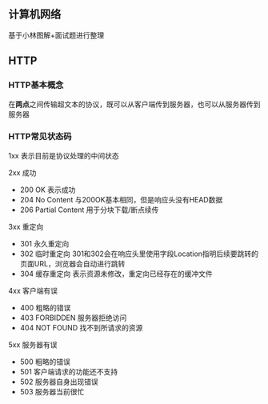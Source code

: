 ##  计算机网络

基于小林图解+面试题进行整理

##  HTTP

###  HTTP基本概念

在**两点**之间传输超文本的协议，既可以从客户端传到服务器，也可以从服务器传到服务器

###  HTTP常见状态码

1xx 表示目前是协议处理的中间状态

2xx 成功

- 200 OK 表示成功
- 204 No Content 与200OK基本相同，但是响应头没有HEAD数据
- 206 Partial Content 用于分块下载/断点续传

3xx 重定向

- 301 永久重定向
- 302 临时重定向 301和302会在响应头里使用字段Location指明后续要跳转的页面URL，浏览器会自动进行跳转
- 304 缓存重定向 表示资源未修改，重定向已经存在的缓冲文件

4xx 客户端有误

- 400 粗略的错误
- 403 FORBIDDEN 服务器拒绝访问
- 404 NOT FOUND 找不到所请求的资源

5xx 服务器有误

- 500 粗略的错误
- 501 客户端请求的功能还不支持
- 502 服务器自身出现错误
- 503 服务器当前很忙